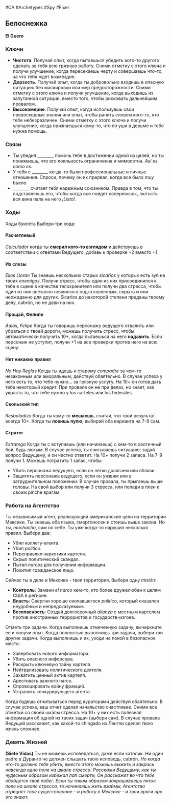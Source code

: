 #CA #Archetypes #Spy #Fixer 

## Белоснежка
**El Guero**

### Ключи

-  **Чистота**. Получай опыт, когда пытаешься убедить кого-то другого сделать за тебя всю грязную работу. Сними отметку с этого ключа и получи улучшение, когда пересекаешь черту и совершаешь что-то, за что тебя ждет возмездие. 
-  **Дерзость**. Получай опыт, когда ты добровольно входишь в опасную ситуацию без маскировки или мер предосторожности. Сними отметку с этого ключа и получи улучшение, когда выходишь из запутанной ситуации, вместо того, чтобы рисковать дальнейшим провалом. 
-  **Высокомерие**. Получай опыт, когда используешь свои превосходные знания или опыт, чтобы ранить словом кого-то, кто тебе небезразличен. Сними отметку с этого ключа и получи улучшение, когда признаешься кому-то, что по уши в дерьме и тебе нужна помощь.

### Связи
- Ты убедил \_\_\_\_\_\_\_\_ помочь тебе в достижении одной из целей, но ты понимаешь, что его лояльность ограниченна и мимолетна. *Así es como es.* 
- У тебя с \_\_\_\_\_\_\_\_ когда-то были профессиональные и личные отношения. Спроси, почему он их прервал, когда все было *muy bueno.* 
- \_\_\_\_\_\_\_\_ считает тебя надежным союзником. Правда в том, что ты подставляешь его, чтобы когда все пойдет наперекосяк, лютость вся вина пала на него *¡Listo!.*

### Ходы
Ходы буклета Выбери три хода: 

#### Расчетливый
*Calculador*
 когда ты **смерил кого-то взглядом** и действуешь в соответствии с ответами Ведущего, добавь к проверке +2 вместо +1. 

#### Их слезы
*Ellos Lloran*
 Ты знаешь нескольких старых *sicarios* у которых есть зуб на твоих *enemigos*. Получи стресс, чтобы один из них присоединился к тебе в сцене в качестве телохранителя или получи два стресса, чтобы один из них внезапно появился в подготовленным, скрытым или неожиданно для других. Sicarios до некоторой степени преданы твоему делу, cabrón, но не дави на них. 

#### Прощай, Фелипе
 *Adiós, Felipe* Когда ты говоришь персонажу ведущего отвалить или убраться с твоей дороги, можешь получить стресс, чтобы автоматически получить 10+, когда пытаешься на него **надавить**. Если персонаж не уступит, получи +1 на все проверки против него на всю сцену. 

#### Нет никаких правил
*No Hay Reglas*
 Когда ты идешь к старому *compadre* за чем-то незаконным или аморальным, действуй обаятельно. В случае успеха у него есть то, что тебе нужно... за грязную услугу. На 10+ он готов дать тебе некоторый кредит. При провале он не при делах, но знает, как украсть то, что тебе нужно у los carteles или los federales. 

#### Скользкий тип
*Resbaladizo*
 Когда ты кому-то **мешаешь**, считай, что твой результат всегда 10+. Когда ты **ловишь пулю**, выбирай оба варианта на 7-9 сам. 

#### Стратег
*Estratega*
 Когда ты с вступаешь (или начинаешь) с кем-то в хаотичный бой, будь лютым. В случае успеха, ты считываешь ситуацию; задай вопрос Ведущему, и он честно ответит. На 10+ получи 2 запаса. На 7-9 получи 1. Можешь потратить 1 запас, чтобы: 
-  Убить персонажа ведущего, если он легко досягаем или вблизи. 
-  Защитить персонажа ведущего, если он уязвим или в затруднительном положении. 
В случае провала, ты прыгаешь выше головы. На свой выбор или получи 3 стресса, или попади в плен к своим pinche врагам.


### Работа на Агентство 
Ты независимый агент, реализующий американские цели на территории Мексики. Ты знаешь оба языка, смертоносен и стоишь выше закона. Но ты, *muchacho*, сам по себе. Ты уже когда-то нарушил несколько правил. Выбери два:
- Убил коллегу-агента. 
- Убил *politico*. 
- Переправлял наркотики картеля. 
- Скрыл политический скандал. 
- Пытал *narcos* для получения информации. 
- Похитил гражданское лицо.

Сейчас ты в деле и Мексика - твоя территория. Выбери одну *misión*: 
- **Контроль**: Замени *еl narco* кем-то, кто более дружелюбен к целям США в регионе. 
- **Власть**: Свергни хорошо окопавшегося *politico*, который оказался неудобным и непредсказуемым. 
- **Безопасность**: Создай долгосрочный *alianza* с местным картелем против иностранных террористов и государств-изгоев.

Отметь три задачи. Когда выполнишь отмеченную задачу, вычеркните ее и получи опыт. Когда полностью выполнишь три задачи, выбери три другие задачи. Когда выполнишь и их, уходи на покой в безопасное место:
- Завербовать нового информатора. 
- Убить опасного инфорсера. 
- Раскрыть ключевую тайну картеля. 
- Нейтрализовать политического деятеля. 
- Захватить ценный актив картеля. 
- Арестовать важного narco. 
- Спровоцировать войну фракций. 
- Устранить конкурирующего агента.

Когда будешь отчитываться перед кураторами действуй обаятельно. В случае успеха, ваш отчет сделал начальство счастливее. Сними все отметки со своей шкалы стресса. На 10+ у них есть полезная информация об одной из твоих задач (выбери сам). В случае провала Ведущий расскажет, как какой-то chingado из Лэнгли сделал твою жизнь сложнее.


### Девять Жизней 
**(Siete Vidas)**
Ты не можешь исповедаться, даже если католик. Ни один padre в Дуранго не должен слышать твою исповедь, cabrón. 
*Но когда что-то должно тебя убить, вместо этого можешь выжить и закрась навсегда одно поле на шкале стресса. Расскажи Ведущему, как ты чудесным образом избежал лап смерти; Он расскажет во что тебе обойдется твой побег. Если ты таким образом закрашиваешь пятое поле на шкале стресса, то начинаешь жить взаймы; Агентство отрицает твое существование – и работу в Мексике – и твои враги про это знают.*